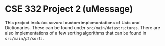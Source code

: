 # CSE 332 Project 2 (uMessage)

This project includes several custom implementations of Lists and Dictionaries. These can be found under `src/main/datastructures`.  There are also implementations of a few sorting algorithms that can be found in `src/main/p2/sorts`.
